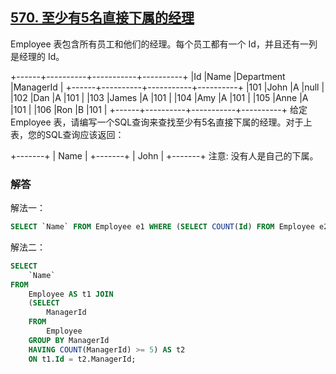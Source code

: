 ## [570. 至少有5名直接下属的经理](https://leetcode-cn.com/problems/managers-with-at-least-5-direct-reports/)

Employee 表包含所有员工和他们的经理。每个员工都有一个 Id，并且还有一列是经理的 Id。

+------+----------+-----------+----------+
|Id    |Name 	  |Department |ManagerId |
+------+----------+-----------+----------+
|101   |John 	  |A 	      |null      |
|102   |Dan 	  |A 	      |101       |
|103   |James 	  |A 	      |101       |
|104   |Amy 	  |A 	      |101       |
|105   |Anne 	  |A 	      |101       |
|106   |Ron 	  |B 	      |101       |
+------+----------+-----------+----------+
给定 Employee 表，请编写一个SQL查询来查找至少有5名直接下属的经理。对于上表，您的SQL查询应该返回：

+-------+
| Name  |
+-------+
| John  |
+-------+
注意:
没有人是自己的下属。

### 解答

解法一：

```sql
SELECT `Name` FROM Employee e1 WHERE (SELECT COUNT(Id) FROM Employee e2 WHERE e2.ManagerId = e1.Id) >= 5;
```

解法二：

```sql
SELECT
    `Name`
FROM
    Employee AS t1 JOIN
    (SELECT
        ManagerId
    FROM
        Employee
    GROUP BY ManagerId
    HAVING COUNT(ManagerId) >= 5) AS t2
    ON t1.Id = t2.ManagerId;
```

